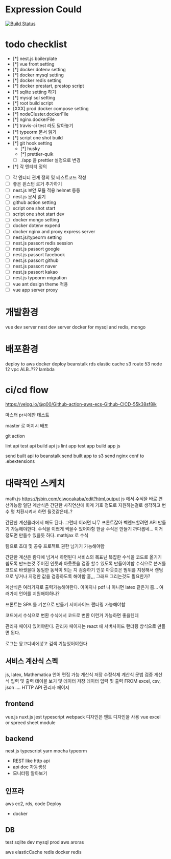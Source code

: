 # Expression Could

[![Build Status](https://travis-ci.com/demetoir/expressionCloud.svg?branch=master)](https://travis-ci.com/demetoir/expressionCloud)

# todo checklist

- [*] nest.js boilerplate
- [*] vue front setting
- [*] docker dotenv setting
- [*] docker mysql setting
- [*] docker redis setting
- [*] docker prestart, prestop script
- [*] sqlite setting 하기
- [*] mysql sql setting
- [*] root build script
- [XXX] prod docker compose setting
- [*] nodeCluster.dockerFile
- [*] nginx.dockerFile
- [*] travis-ci test 라도 달아놓기
- [*] typeorm 문서 읽기
- [*] script one shot build
- [*] git hook setting
  - [*] husky
  - [*] prettier-quik
  - [ ] ./app 을 prettier 설정으로 변경
- [*] 각 엔티티 정의
- [ ] 각 엔티티 관계 정의 및 테스트코드 작성
- [ ] 좋은 윈스턴 로거 추가하기
- [ ] nest.js 보안 모듈 적용 helmet 등등
- [ ] nest.js 문서 읽기
- [ ] github action setting
- [ ] script one shot start
- [ ] script one shot start dev
- [ ] docker mongo setting
- [ ] docker dotenv expend
- [ ] docker nginx and proxy express server
- [ ] nest.js/typeorm setting
- [ ] nest.js passort redis session
- [ ] nest.js passort google
- [ ] nest.js passort facebook
- [ ] nest.js passort github
- [ ] nest.js passort naver
- [ ] nest.js passort kakao
- [ ] nest.js typeorm migration
- [ ] vue ant design theme 적용
- [ ] vue app server proxy

# 개발환경

vue dev server
nest dev server
docker for mysql and redis, mongo

# 배포환경

deploy to aws
docker deploy
beanstalk
rds
elastic cache
s3
route 53
node 12
vpc
ALB..???
lambda

# ci/cd flow

https://velog.io/@q00/Github-action-aws-ecs-Github-CICD-55k38sf8ik

마스터 pr시에만 테스트

master 로 머지시 배포

git action

lint api test api build api js
lint app test app build app js

send built api to beanstalk
send built app to s3
send nginx conf to .ebextensions

# 대략적인 스케치

math.js
https://jsbin.com/ciwocakaba/edit?html,output
js 에서 수식을 바로 연산가능함
일단 계산식은 간단한 사칙연산에 회계 기호 정도로 지원하는걸로 생각하고
변수 명 치환시켜서 하면 될것같은데..?

간단한 계산클라에서 해도 된다. 그런데 이러면 너무 프론트잖아
벡엔드할려면 API 만들기 가능해야한다.
수식을 이쁘게 찍을수 있어야함
한글 수식은 만들기 까다롭네...
이거 정도면 만들수 있을듯 하다.
mathjax 로 수식

팀으로 초대 및 공유
프로젝트 권한 넘기기 가능해야함

간단한 계산은 람다에 넘겨서 하면된다
서비스의 목표닌 복잡한 수식을 코드로 옮기기 쉽도록 만드는것
주어진 인풋과 아웃풋을 검증 할수 있도록 만들어야함
수식으로 쓴거를 코드로 바꿧을댸 동일한 동작이 되는 지 검증하기
인풋 아웃풋은 범위를 지정해서 랜덤으로 넣거나 지정한 값을 검증하도록 해야함
흠,,, 그래프 그리는것도 필요한가?

계산식은 여러가지로 출력가능해야한다. 이미지나 pdf 나 아니면 latex 같은거
흠...
여러가지 언어를 지원해야하나?

프론트는 SPA 를 기본으로 만들기
서버사이드 랜더링 가능해야함

코드에서 수식으로 변환
수식에서 코드로 변환
이런거 가능하면 좋을텐데

관리자 페이지 있어야한다.
관리자 페이지는 react 에 서버사이드 랜더링 방식으로 만들면 된다.

로그는 몽고디비에넣고
검색 기능있어야한다

## 서비스 계산식 스펙

js, latex, Mathematica 언어 편집 가능
계산식 저장 수정삭제
계산식 문법 검증
계산식 입력 및 출력 테이블 보기 및 데이터 저장
데이터 입력 및 출력 FROM excel, csv, json ....
HTTP API
관리자 페이지

## frontend

vue.js
nuxt.js
jest
typescript
webpack
디자인은 엔트 디자인을 사용
vue excel or spreed sheet module

## backend

nest.js
typescript
yarn
mocha
typeorm

- REST like http api
- api doc 자동생성
- 모니터링 알아보기

## 인프라

aws ec2, rds, code Deploy

- docker

## DB

test sqlite
dev mysql
prod aws aroras

aws elasticCache redis
docker redis
